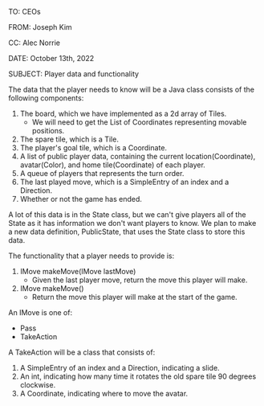 TO: CEOs

FROM: Joseph Kim

CC: Alec Norrie

DATE: October 13th, 2022

SUBJECT: Player data and functionality

The data that the player needs to know will be a Java class consists of the following components:  
1. The board, which we have implemented as a 2d array of Tiles.  
    * We will need to get the List of Coordinates representing movable positions.
2. The spare tile, which is a Tile.  
3. The player's goal tile, which is a Coordinate.  
4. A list of public player data, containing the current location(Coordinate), avatar(Color), and home tile(Coordinate) of each player.  
5. A queue of players that represents the turn order.
6. The last played move, which is a SimpleEntry of an index and a Direction.
7. Whether or not the game has ended.

A lot of this data is in the State class, but we can't give players all of the State as it has information we don't want players to know.
We plan to make a new data definition, PublicState, that uses the State class to store this data.



The functionality that a player needs to provide is:  

1. IMove makeMove(IMove lastMove)
    * Given the last player move, return the move this player will make.
2. IMove makeMove()
    * Return the move this player will make at the start of the game.

An IMove is one of:
* Pass
* TakeAction

A TakeAction will be a class that consists of:
1. A SimpleEntry of an index and a Direction, indicating a slide.
2. An int, indicating how many time it rotates the old spare tile 90 degrees clockwise.
3. A Coordinate, indicating where to move the avatar.
